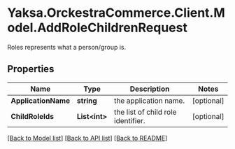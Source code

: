 # Yaksa.OrckestraCommerce.Client.Model.AddRoleChildrenRequest
Roles represents what a person/group is.

## Properties

Name | Type | Description | Notes
------------ | ------------- | ------------- | -------------
**ApplicationName** | **string** | the application name. | [optional] 
**ChildRoleIds** | **List&lt;int&gt;** | the list of child role identifier. | [optional] 

[[Back to Model list]](../README.md#documentation-for-models) [[Back to API list]](../README.md#documentation-for-api-endpoints) [[Back to README]](../README.md)

